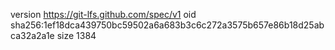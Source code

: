 version https://git-lfs.github.com/spec/v1
oid sha256:1ef18dca439750bc59502a6a683b3c6c272a3575b657e86b18d25abca32a2a1e
size 1384
